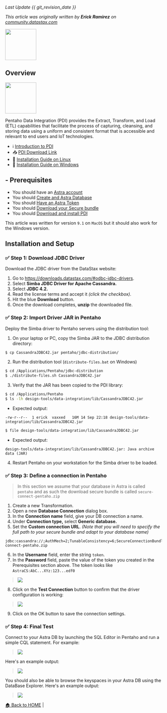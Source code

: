 *Last Update {{ git_revision_date }}* 

_This article was originally written by **Erick Ramirez** on [community.datastax.com](https://community.datastax.com/articles/12289/how-to-connect-to-astra-db-from-pentaho-data-integ.html)_

<img src="https://github.com/datastaxdevs/awesome-astra/blob/main/pentaho-data-integration/img/logo-pentaho.png?raw=true" height="100px" />

## Overview

<img src="https://github.com/datastaxdevs/awesome-astra/blob/3e05907c0a194c92aa96cf88bb26dd1fcb57b2bb/pentaho-data-integration/img/pdi.png?raw=true" height="100px" />

Pentaho Data Integration (PDI) provides the Extract, Transform, and Load (ETL) capabilities that facilitate the process of capturing, cleansing, and storing data using a uniform and consistent format that is accessible and relevant to end users and IoT technologies.

- ℹ️ [Introduction to PDI](https://blog.knoldus.com/introduction-to-pdi/)
- 📥 [PDI Download Link](https://sourceforge.net/projects/pentaho/)
- 📘 [Installation Guide on Linux](https://www.hitachivantara.com/en-us/pdf/white-paper/pentaho-ce-installation-guide-on-linux-operating-system-whitepaper.pdf)
- 📘 [Installation Guide on Windows](https://www.hitachivantara.com/en-us/pdf/white-paper/pentaho-community-edition-installation-guide-for-windows-whitepaper.pdf)

## - Prerequisites

- You should have an [Astra account](http://astra.datastax.com/)
- You should [Create and Astra Database](https://github.com/datastaxdevs/awesome-astra/wiki/Create-an-AstraDB-Instance)
- You should [Have an Astra Token](https://github.com/datastaxdevs/awesome-astra/wiki/Create-an-Astra-Token)
- You should [Download your Secure bundle](https://github.com/datastaxdevs/awesome-astra/wiki/Download-the-secure-connect-bundle)
- You should [Download and install PDI](https://sourceforge.net/projects/pentaho/)

This article was written for version `9.1` on `MacOS` but it should also work for the Windows version.

## Installation and Setup

### ✅ Step 1: Download JDBC Driver

Download the JDBC driver from the DataStax website:

1. Go to https://downloads.datastax.com/#odbc-jdbc-drivers.
2. Select **Simba JDBC Driver for Apache Cassandra.**
3. Select **JDBC 4.2.**
4. Read the license terms and accept it *(click the checkbox).*
5. Hit the blue **Download** button.
6. Once the download completes, **unzip** the downloaded file.

### ✅ Step 2: Import Driver JAR in Pentaho

Deploy the Simba driver to Pentaho servers using the distribution tool:

1. On your laptop or PC, copy the Simba JAR to the JDBC distribution directory:
```bash
$ cp CassandraJDBC42.jar pentaho/jdbc-distribution/
```

2. Run the distribution tool (`distribute-files.bat` on Windows)
```bash
$ cd /Applications/Pentaho/jdbc-distribution
$ ./distribute-files.sh CassandraJDBC42.jar
```

3. Verify that the JAR has been copied to the PDI library:
```bash
$ cd /Applications/Pentaho
$ ls -lh design-tools/data-integration/lib/CassandraJDBC42.jar
```

- Expected output:
```
-rw-r--r--  1 erick  vaxxed   16M 14 Sep 22:18 design-tools/data-integration/lib/CassandraJDBC42.jar
```

```bash
$ file design-tools/data-integration/lib/CassandraJDBC42.jar
```

- Expected output:
```
design-tools/data-integration/lib/CassandraJDBC42.jar: Java archive data (JAR)
```

4. Restart Pentaho on your workstation for the Simba driver to be loaded.

### ✅ Step 3: Define a connection in Pentaho

> In this section we assume that your database in Astra is called `pentaho` and as such the download secure bundle is called `secure-connect-pentaho.zip`

1. Create a new Transformation.
2. Open a new **Database Connection** dialog box.
3. In the **Connection name** field, give your DB connection a name.
4. Under **Connection type,** select **Generic database.**
5. Set the **Custom connection URL**. *(Note that you will need to specify the full path to your secure bundle and adapt to your database name)*
```
jdbc:cassandra://;AuthMech=2;TunableConsistency=6;SecureConnectionBundlePath=/path/to/secure-connect-pentaho.zip
```
6. In the **Username** field, enter the string `token`.
7. In the **Password** field, paste the value of the token you created in the Prerequisites section above. The token looks like `AstraCS:AbC...XYz:123...edf0`
> <img src="https://github.com/datastaxdevs/awesome-astra/blob/3e05907c0a194c92aa96cf88bb26dd1fcb57b2bb/pentaho-data-integration/img/pentaho-01-new-astra-connection.png?raw=true" />
8. Click on the **Test Connection** button to confirm that the driver configuration is working:
> <img src="https://github.com/datastaxdevs/awesome-astra/blob/main/pentaho-data-integration/img/pentaho-02-test-connection.png?raw=true" />
9. Click on the OK button to save the connection settings.


### ✅ Step 4: Final Test

Connect to your Astra DB by launching the SQL Editor in Pentaho and run a simple CQL statement. For example:

> <img src="https://github.com/datastaxdevs/awesome-astra/blob/main/pentaho-data-integration/img/pentaho-03-sql-editor.png?raw=true" />

Here's an example output:

> <img src="https://github.com/datastaxdevs/awesome-astra/blob/main/pentaho-data-integration/img/pentaho-04-preview-data.png?raw=true" />

You should also be able to browse the keyspaces in your Astra DB using the DataBase Explorer. Here's an example output:

> <img src="https://github.com/datastaxdevs/awesome-astra/blob/main/pentaho-data-integration/img/pentaho-05-db-explorer.png?raw=true" />

[🏠 Back to HOME](https://awesome-astra.github.io/docs/) |